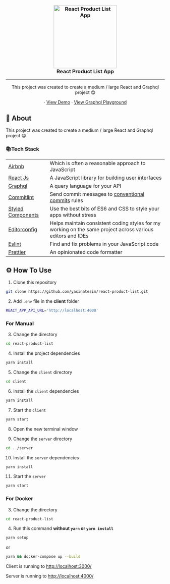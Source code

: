 

<h3 align="center">
  <br>
  <a href="https://github.com/yasinatesim/react-product-list"><img src="https://yasinates.com/tech/react.svg" alt="React Product List App" width="200"></a>
  <br>
  React Product List App
  <br>
</h3>
<hr>
<p align="center">This project was created to create a medium / large React and Graphql project 😋</p>

  <p align="center">
    · <a href="https://react-product-list.yasinatesim.vercel.app/">View Demo</a>
    · <a href="https://yasinatesim-react-product-list.herokuapp.com/">View Graphql Playground</a>
  </p>

## 📖 About

This project was created to create a medium / large React and Graphql project 😋

### 📚Tech Stack

<table>
<tr>
<td>
<a  href="https://github.com/airbnb/javascript">Airbnb</a>
</td>
<td>Which is often a reasonable approach to JavaScript</td>
</tr>
<tr>
<td>
<a  href="https://reactjs.org/">React Js</a>
</td>
<td>A JavaScript library for building user interfaces</td>
</tr>
 <tr>
<td>
<a  href="https://graphql.org/">Graphql</a>
</td>
<td>A query language for your API</td>
</tr>
<tr>
<td>
<a href="https://github.com/conventional-changelog/commitlint">Commitlint</a>
</td>
<td>Send commit messages to <a  href="https://www.conventionalcommits.org/en/v1.0.0/">conventional commits</a> rules</td>
</tr>
<tr>
<td>
<a href="https://styled-components.com/">Styled Components</a>
</td>
<td>Use the best bits of ES6 and CSS to style your apps without stress</td>
</tr>
<tr>
<td>
<a  href="https://editorconfig.org/">Editorconfig</a>
</td>
<td>Helps maintain consistent coding styles for my working on the same project across various editors and IDEs</td>
</tr>
<tr>
<td>
<a  href="https://eslint.org/">Eslint</a>
</td>
<td>Find and fix problems in your JavaScript code</td>
</tr>
<tr>
<td>
<a  href="https://prettier.io/">Prettier</a>
</td>
<td>An opinionated code formatter</td>
</tr>
</table>

## ⚙️ How To Use

 1. Clone this repository

```bash
git clone https://github.com/yasinatesim/react-product-list.git
```

2. Add `.env` file in the **client** folder
```bash
REACT_APP_API_URL='http://localhost:4000'
```

### For Manual

3. Change the directory
```bash
cd react-product-list
```

 4. Install the project dependencies
```bash
yarn install
```

5. Change the `client` directory
```bash
cd client
```

6. Install the `client` dependencies
```bash
yarn install
```

7. Start the `client`

```bash
yarn start
```

8. Open the new terminal window

9. Change the `server` directory
```bash
cd ../server
```

10. Install the `server` dependencies
```bash
yarn install
```

11. Start the `server`

```bash
yarn start
```

### For Docker

3. Change the directory

```bash
cd react-product-list
```

4. Run this command **without `yarn` or `yarn install`**

```bash
yarn setup
```

or

```bash
yarn && docker-compose up --build
```

Client is running to  [http://localhost:3000/](http://localhost:3000/)

Server is running to  [http://localhost:4000/](http://localhost:4000/)

